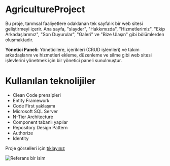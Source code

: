 # AgricultureProject

Bu proje, tarımsal faaliyetlere odaklanan tek sayfalık bir web sitesi geliştirmeyi içerir. Ana sayfa, "slayder", "Hakkımızda", "Hizmetlerimiz", "Ekip Arkadaşlarımız", "Son Duyurular", "Galeri" ve "Bize Ulaşın" gibi bölümlerden oluşmaktadır.

**Yönetici Paneli:** Yöneticilere, içerikleri (CRUD işlemleri) ve takım arkadaşlarını ve hizmetleri ekleme, düzenleme ve silme gibi web sitesi işlevlerini yönetmek için bir yönetici paneli sunulmuştur.

# Kullanılan teknolijiler
- Clean Code prensipleri
- Entity Framework
- Code First yaklaşımı
- Microsoft SQL Server
- N-Tier Architecture
- Component tabanlı yapılar
- Repository Design Pattern
- Authorize
- Identity

Proje görselleri için [tıklayınız](https://github.com/MustafaNur/AgricultureProject/blob/main/AgriculturePresentation/Proje%20g%C3%B6rselleri/AnaSayfa.png)

![Referans bir isim](https://github.com/MustafaNur/AgricultureProject/blob/main/AgriculturePresentation/Proje%20g%C3%B6rselleri/AnaSayfa.png)
